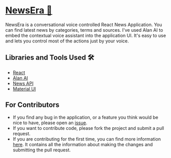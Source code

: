 # [NewsEra 📰](https://newsera-app.netlify.app)

NewsEra is a conversational voice controlled React News Application. You can find latest news by categories, terms and sources. I've used Alan AI to embed the contextual voice assistant into the application UI. It's easy to use and lets you control most of the actions just by your voice.

## Libraries and Tools Used 🛠

- [React](https://reactjs.org)
- [Alan AI](https://alan.app)
- [News API](https://newsapi.org)
- [Material UI](https://mui.com)

## For Contributors

- If you find any bug in the application, or a feature you think would be nice to have, please open an [issue](https://github.com/HrishabhCodes/voice-assisted-news-app/issues).
- If you want to contribute code, please fork the project and submit a pull request.
- If you are contributing for the first time, you can find more information [here](https://www.freecodecamp.org/news/how-to-contribute-to-open-source-projects-beginners-guide/). It contains all the information about making the changes and submitting the pull request.
